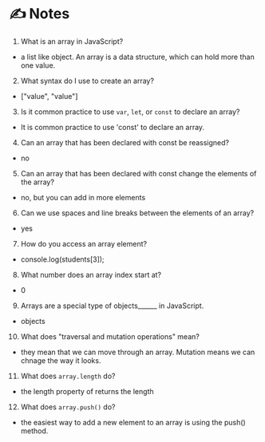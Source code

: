 # ✍️ Notes

1. What is an array in JavaScript?

- a list like object. An array is a data structure, which can hold more than one value. 

2. What syntax do I use to create an array?

- ["value", "value"]

3. Is it common practice to use `var`, `let`, or `const` to declare an array?

- It is common practice to use 'const' to declare an array. 

4. Can an array that has been declared with const be reassigned?

- no

5. Can an array that has been declared with const change the elements of the array?

- no, but you can add in more elements

6. Can we use spaces and line breaks between the elements of an array?

- yes 

7. How do you access an array element?

- console.log(students[3]);

8. What number does an array index start at?

- 0

9. Arrays are a special type of objects______ in JavaScript.

- objects

10. What does "traversal and mutation operations" mean?

- they mean that we can move through an array. Mutation means we can chnage the way it looks. 

11. What does `array.length` do?

- the length property of returns the length

12. What does `array.push()` do?

- the easiest way to add a new element to an array is using the push() method.
